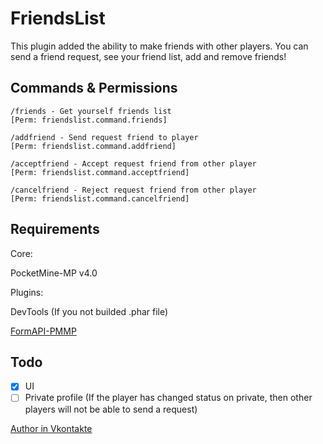 # FriendsList
This plugin added the ability to make friends with other players. You can send a friend request, see your friend list, add and remove friends!


Commands & Permissions
----

    /friends - Get yourself friends list
    [Perm: friendslist.command.friends]
    
    /addfriend - Send request friend to player 
    [Perm: friendslist.command.addfriend]
    
    /acceptfriend - Accept request friend from other player
    [Perm: friendslist.command.acceptfriend]
    
    /cancelfriend - Reject request friend from other player
    [Perm: friendslist.command.cancelfriend]

Requirements
----
Core: 

PocketMine-MP v4.0

Plugins:

DevTools (If you not builded .phar file)
    
[FormAPI-PMMP](https://github.com/Yahir-AR/FormAPI-PMMP/tree/new-api)
    
Todo
----
- [x] UI
- [ ] Private profile (If the player has changed status on private, then other players will not be able to send a request)

[Author in Vkontakte](https://vk.com/winsomequill)
